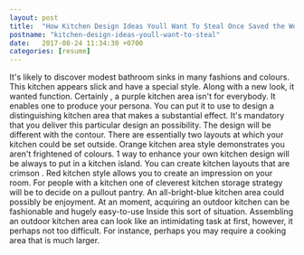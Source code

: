 ```yaml
---
layout: post
title:  "How Kitchen Design Ideas Youll Want To Steal Once Saved the World"
postname: "kitchen-design-ideas-youll-want-to-steal"
date:   2017-08-24 11:34:30 +0700
categories: [resume]
---
```

It's likely to discover modest bathroom sinks in many fashions and colours. This kitchen appears slick and have a special style. Along with a new look, it wanted function. Certainly , a purple kitchen area isn't for everybody. It enables one to produce your persona. You can put it to use to design a distinguishing kitchen area that makes a substantial effect. It's mandatory that you deliver this particular design an possibility. The design will be different with the contour. There are essentially two layouts at which your kitchen could be set outside. Orange kitchen area style demonstrates you aren't frightened of colours. 1 way to enhance your own kitchen design will be always to put in a kitchen island. You can create kitchen layouts that are crimson . Red kitchen style allows you to create an impression on your room. For people with a kitchen one of cleverest kitchen storage strategy will be to decide on a pullout pantry. An all-bright-blue kitchen area could possibly be enjoyment. At an moment, acquiring an outdoor kitchen can be fashionable and hugely easy-to-use Inside this sort of situation. Assembling an outdoor kitchen area can look like an intimidating task at first, however, it perhaps not too difficult. For instance, perhaps you may require a cooking area that is much larger.
